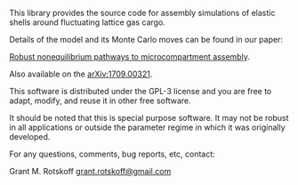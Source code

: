 This library provides the source code for assembly simulations
of elastic shells around fluctuating lattice gas cargo.

Details of the model and its Monte Carlo moves can be found in our paper: 

  [Robust nonequilibrium pathways to microcompartment assembly](https://doi.org/10.1073/pnas.1802499115).
  
Also available on the [arXiv:1709.00321](https://arxiv.org/abs/1709.00321).

This software is distributed under the GPL-3 license and you are free to adapt, modify, and reuse it in other free software.

It should be noted that this is special purpose software. It may not be robust in all applications or outside the parameter regime in which it was originally developed.

For any questions, comments, bug reports, etc, contact:

Grant M. Rotskoff
grant.rotskoff@gmail.com
